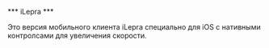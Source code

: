 *** iLepra ***

Это версия мобильного клиента iLepra специально для iOS с нативными контролсами для увеличения скорости.